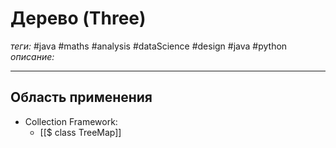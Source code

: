 # Дерево (Three)
*теги:* #java #maths #analysis #dataScience #design #java #python 
*описание:* 

---

## Область применения
- Collection Framework:
	- [[$ class TreeMap]]